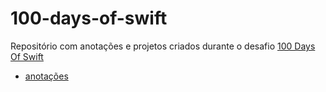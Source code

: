 # 100-days-of-swift

Repositório com anotações e projetos criados durante o desafio [100 Days Of Swift](https://www.hackingwithswift.com/100)

- [anotações](anotacoes.md)

